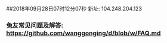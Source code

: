 ##2018年09月28日07时12分07秒 新址: 104.248.204.123
### 兔友常见问题及解答: https://github.com/wanggonging/d/blob/w/FAQ.md
